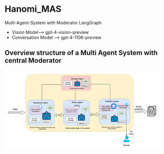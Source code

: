 # Hanomi_MAS
Multi-Agent-System with Moderator LangGraph
- Vision Model--> gpt-4-vision-preview
- Conversation Model --> gpt-4-1106-preview

## Overview structure of a Multi Agent System with central Moderator

!['Workflow'](https://github.com/AGAMPANDEYY/Hanomi_MAS/blob/main/media/MAS-Workflow.png)
